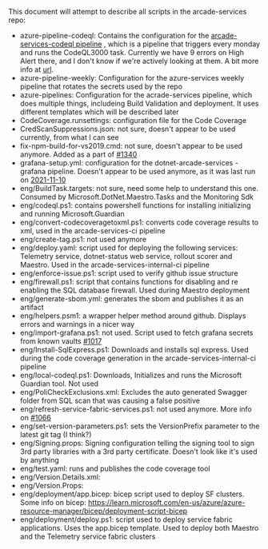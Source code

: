 This document will attempt to describe all scripts in the arcade-services repo:

- azure-pipeline-codeql: Contains the configuration for the [arcade-services-codeql pipeline](https://dev.azure.com/dnceng/internal/_build?definitionId=1084) , which is a pipeline that triggers every monday and runs the CodeQL3000 task. Currently we have 9 errors on High Alert there, and I don't know if we're actively looking at them. A bit more info at [url](https://github.com/dotnet/core-eng/issues/15329).
- azure-pipeline-weekly: Configuration for the azure-services weekly pipeline that rotates the secrets used by the repo
- azure-pipelines: Configuration for the acrade-services pipeline, which does multiple things, includeing Build Validation and deployment. It uses different templates which will be described later
- CodeCoverage.runsettings: configuration file for the Code Coverage
- CredScanSuppressions.json: not sure, doesn't appear to be used currently, from what I can see
- fix-npm-build-for-vs2019.cmd: not sure, doesn't appear to be used anymore. Added as a part of [#1340](https://github.com/dotnet/arcade-services/pull/1340)
- grafana-setup.yml: configuration for the dotnet-arcade-services - grafana pipeline. Doesn't appear to be used anymore, as it was last run on [2021-11-10](https://dev.azure.com/dnceng/internal/_build?definitionId=632&_a=summary)
- eng/BuildTask.targets: not sure, need some help to understand this one. Consumed by Microsoft.DotNet.Maestro.Tasks and the Monitoring Sdk
- eng/codeql.ps1: contains powershell functions for installing initializing and running Microsoft.Guardian
- eng/convert-codecoveragetoxml.ps1: converts code coverage results to xml, used in the arcade-services-ci pipeline
- eng/create-tag.ps1: not used anymore
- eng/deploy.yaml: script used for deploying the following services: Telemetry service, dotnet-status web service, rollout scorer and Maestro. Used in the arcade-services-internal-ci pipeline
- eng/enforce-issue.ps1: script used to verify github issue structure
- eng/firewall.ps1: script that contains functions for disabling and re enabling the SQL database firewall. Used during Maestro deployment
- eng/generate-sbom.yml: generates the sbom and publishes it as an artifact
- eng/helpers.psm1: a wrapper helper method around github. Displays errors and warnings in a nicer way
- eng/import-grafana.ps1: not used. Script used to fetch grafana secrets from known vaults [#1017](https://github.com/dotnet/arcade-services/pull/1017)
- eng/Install-SqlExpress.ps1: Downloads and installs sql express. Used during the code coverage generation in the arcade-services-internal-ci pipeline
- eng/local-codeql.ps1: Downloads, Initializes and runs the Microsoft Guardian tool. Not used
- eng/PoliCheckExclusions.xml: Excludes the auto generated Swagger folder from SQL scan that was causing a false positive
- eng/refresh-service-fabric-services.ps1: not used anymore. More info on [#1066](https://github.com/dotnet/arcade-services/pull/1066)
- eng/set-version-parameters.ps1: sets the VersionPrefix parameter to the latest git tag (I think?)
- eng/Signing.props: Signing configuration telling the signing tool to sign 3rd party libraries with a 3rd party certificate. Doesn't look like it's used by anything
- eng/test.yaml: runs and publishes the code coverage tool
- eng/Version.Details.xml:
- eng/Version.Props:
- eng/deployment/app.bicep: bicep script used to deploy SF clusters. Some info on bicep: https://learn.microsoft.com/en-us/azure/azure-resource-manager/bicep/deployment-script-bicep
- eng/deployment/deploy.ps1: script used to deploy service fabric applications. Uses the app.bicep template. Used to deploy both Maestro and the Telemetry service fabric clusters
